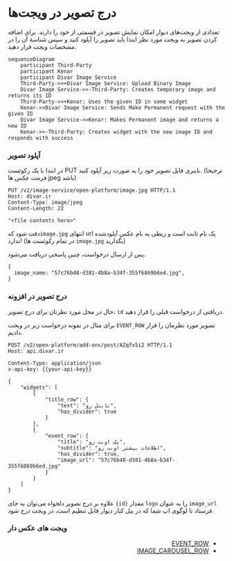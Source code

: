 # درج تصویر در ویجت‌ها

تعدادی از ویجت‌های دیوار امکان نمایش تصویر در قسمتی از خود را دارند. برای اضافه کردن تصویر به ویجت مورد نظر ابتدا باید تصویر را آپلود کنید و سپس شناسهٔ آن را در مشخصات ویجت قرار دهید.

```mermaid
sequenceDiagram
    participant Third-Party
    participant Kenar
    participant Divar Image Service
    Third-Party->>+Divar Image Service: Upload Binary Image
    Divar Image Service->>-Third-Party: Creates temporary image and returns its ID
    Third-Party->>+Kenar: Uses the given ID in some widget
    Kenar->>Divar Image Service: Sends Make Permanent request with the given ID
    Divar Image Service->>Kenar: Makes Permanent image and returns a new ID
    Kenar->>-Third-Party: Creates widget with the new image ID and responds with success
```

### آپلود تصویر

در ابتدا با یک رکوئست PUT باینری فایل تصویر خود را به صورت زیر آپلود کنید. (ترجیحا فرمت عکس ها jpeg باشد)

```http request
PUT /v2/image-service/open-platform/image.jpg HTTP/1.1
Host: divar.ir
Content-Type: image/jpeg
Content-Length: 22

"<file contents here>"
```

دفت شود که`image.jpg` انتهای url یک نام ثابت است و ربطی به نام عکس آپلودشده ندارد! (در تمام رکوئست ها `image.jpg` بگذارید)

پس از ارسال درخواست، چنین پاسخی دریافت می‌شود.

```json5
{
  image_name: "57c76b48-d381-4b8a-b34f-355f6869b6ed.jpg",
}
```

### درج تصویر در افزونه

حال در محل مورد نظرتان برای درج تصویر، `id` دریافتی از درخواست قبلی را قرار دهید.

برای مثال در نمونه درخواست زیر در ویجت `EVENT_ROW` تصویر مورد نظرمان را قرار دادیم.

```http request
POST /v2/open-platform/add-ons/post/AZqfx5i2 HTTP/1.1
Host: api.divar.ir

Content-Type: application/json
x-api-key: {{your-api-key}}

{
    "widgets": [
        {
            "title_row": {
                "text": "تایتل رو",
                "has_divider": true
            }
        },
        {
            "event_row": {
                "title": "یک اونت رو",
                "subtitle": "اطلاعات بیشتر اونت رو",
                "has_divider": true,
                "image_url": "57c76b48-d381-4b8a-b34f-355f6869b6ed.jpg"
            }
        }
    ]
}
```

علاوه بر درج تصویر دلخواه می‌توان به جای `{id}` مقدار `logo` را به عنوان `image_url` فرستاد تا لوگوی اپ شما که در پنل کنار دیوار قابل تنظیم است، در ویجت درج شود.
### ویجت های عکس دار
<ul dir="rtl">
<li><a href="event_row.md">EVENT_ROW</a></li>
<li><a href="image_carousel_row.md">IMAGE_CAROUSEL_ROW</a></li>
<ul>
